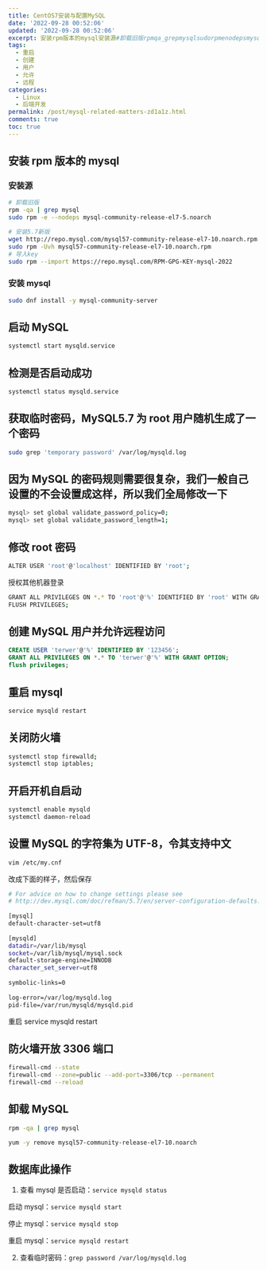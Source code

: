 ```yaml
---
title: CentOS7安装与配置MySQL
date: '2022-09-28 00:52:06'
updated: '2022-09-28 00:52:06'
excerpt: 安装rpm版本的mysql安装源#卸载旧版rpmqa_grepmysqlsudorpmenodepsmysqlcommunityreleaseelnoarch#安装新版wgethttp_repomysqlcommysqlcommunityreleaseelnoarchrpmsudorpmuvhmysqlcommunityreleaseelnoarchrpm#导入keysudorpmimporthttps_repomysqlcomrpmgpgkeymysql安装mysqlsudodnfinstallymys
tags:
  - 重启
  - 创建
  - 用户
  - 允许
  - 远程
categories:
  - Linux
  - 后端开发
permalink: /post/mysql-related-matters-zd1a1z.html
comments: true
toc: true
---
```

## 安装 rpm 版本的 mysql

### 安装源

```bash
# 卸载旧版
rpm -qa | grep mysql
sudo rpm -e --nodeps mysql-community-release-el7-5.noarch

# 安装5.7新版
wget http://repo.mysql.com/mysql57-community-release-el7-10.noarch.rpm
sudo rpm -Uvh mysql57-community-release-el7-10.noarch.rpm
# 导入key
sudo rpm --import https://repo.mysql.com/RPM-GPG-KEY-mysql-2022
```

### 安装 mysql

```bash
sudo dnf install -y mysql-community-server
```

## 启动 MySQL

```bash
systemctl start mysqld.service
```

## 检测是否启动成功

```bash
systemctl status mysqld.service
```

## 获取临时密码，MySQL5.7 为 root 用户随机生成了一个密码

```bash
sudo grep 'temporary password' /var/log/mysqld.log 
```

## 因为 MySQL 的密码规则需要很复杂，我们一般自己设置的不会设置成这样，所以我们全局修改一下

```bash
mysql> set global validate_password_policy=0;
mysql> set global validate_password_length=1;
```

## 修改 root 密码

```bash
ALTER USER 'root'@'localhost' IDENTIFIED BY 'root';
```

授权其他机器登录

```bash
GRANT ALL PRIVILEGES ON *.* TO 'root'@'%' IDENTIFIED BY 'root' WITH GRANT OPTION;
FLUSH PRIVILEGES;
```

## 创建 MySQL 用户并允许远程访问

```sql
CREATE USER 'terwer'@'%' IDENTIFIED BY '123456';
GRANT ALL PRIVILEGES ON *.* TO 'terwer'@'%' WITH GRANT OPTION;
flush privileges;
```

## 重启 mysql

```bash
service mysqld restart
```

## 关闭防火墙

```bash
systemctl stop firewalld;
systemctl stop iptables;
```

## 开启开机自启动

```bash
systemctl enable mysqld
systemctl daemon-reload
```

## 设置 MySQL 的字符集为 UTF-8，令其支持中文

```bash
vim /etc/my.cnf
```

改成下面的样子，然后保存

```bash
# For advice on how to change settings please see
# http://dev.mysql.com/doc/refman/5.7/en/server-configuration-defaults.html
 
[mysql]
default-character-set=utf8
 
[mysqld]
datadir=/var/lib/mysql
socket=/var/lib/mysql/mysql.sock
default-storage-engine=INNODB
character_set_server=utf8
 
symbolic-links=0
 
log-error=/var/log/mysqld.log
pid-file=/var/run/mysqld/mysqld.pid
```

重启 service mysqld restart

## 防火墙开放 3306 端口

```bash
firewall-cmd --state
firewall-cmd --zone=public --add-port=3306/tcp --permanent
firewall-cmd --reload
```

## 卸载 MySQL

```bash
rpm -qa | grep mysql
```

```bash
yum -y remove mysql57-community-release-el7-10.noarch
```

## 数据库此操作

1. 查看 mysql 是否启动：`service mysqld status`

启动 mysql：`service mysqld start`

停止 mysql：`service mysqld stop`

重启 mysql：`service mysqld restart`

2. 查看临时密码：`grep password /var/log/mysqld.log`

‍